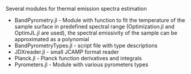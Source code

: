 Several modules for thermal emission spectra estimation
- BandPyrometry.jl - Module with function to fit the temperature of the sample surface in predefined spectral range (Optimization.jl and OptimJL.jl are used),
the spectral emissivity of the sample can be approximated as a polynomial
- BandPyrometryTypes.jl  - script file with type descriptions
- JDXreader.jl  - small JCAMP format reader
- Planck.jl  - Planck function derivatives and integrals
- Pyrometers.jl  - Module with various pyrometers types
